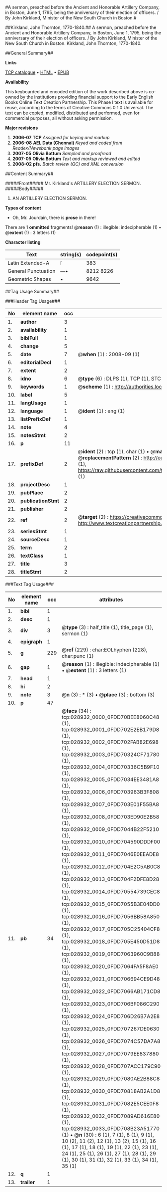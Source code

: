 #A sermon, preached before the Ancient and Honorable Artillery Company, in Boston, June 1, 1795, being the anniversary of their election of officers. / By John Kirkland, Minister of the New South Church in Boston.#

##Kirkland, John Thornton, 1770-1840.##
A sermon, preached before the Ancient and Honorable Artillery Company, in Boston, June 1, 1795, being the anniversary of their election of officers. / By John Kirkland, Minister of the New South Church in Boston.
Kirkland, John Thornton, 1770-1840.

##General Summary##

**Links**

[TCP catalogue](http://www.ota.ox.ac.uk/tcp/)  • 
[HTML](http://tei.it.ox.ac.uk/tcp/Texts-HTML/free/N21/N21958.html)  • 
[EPUB](http://tei.it.ox.ac.uk/tcp/Texts-EPUB/free/N21/N21958.epub)

**Availability**

This keyboarded and encoded edition of the
	       work described above is co-owned by the institutions
	       providing financial support to the Early English Books
	       Online Text Creation Partnership. This Phase I text is
	       available for reuse, according to the terms of Creative
	       Commons 0 1.0 Universal. The text can be copied,
	       modified, distributed and performed, even for
	       commercial purposes, all without asking permission.

**Major revisions**

1. __2006-07__ __TCP__ *Assigned for keying and markup*
1. __2006-08__ __AEL Data (Chennai)__ *Keyed and coded from Readex/Newsbank page images*
1. __2007-05__ __Olivia Bottum__ *Sampled and proofread*
1. __2007-05__ __Olivia Bottum__ *Text and markup reviewed and edited*
1. __2008-02__ __pfs.__ *Batch review (QC) and XML conversion*

##Content Summary##

#####Front#####
Mr. Kirkland's ARTILLERY ELECTION SERMON.
#####Body#####

1. AN ARTILLERY ELECTION SERMON.

**Types of content**

  * Oh, Mr. Jourdain, there is **prose** in there!

There are 1 **ommitted** fragments! 
 @__reason__ (1) : illegible: indecipherable (1)  •  @__extent__ (1) : 3 letters (1)

**Character listing**


|Text|string(s)|codepoint(s)|
|---|---|---|
|Latin Extended-A|ſ|383|
|General Punctuation|—•|8212 8226|
|Geometric Shapes|▪|9642|

##Tag Usage Summary##

###Header Tag Usage###

|No|element name|occ|attributes|
|---|---|---|---|
|1.|__author__|3||
|2.|__availability__|1||
|3.|__biblFull__|1||
|4.|__change__|5||
|5.|__date__|7| @__when__ (1) : 2008-09 (1)|
|6.|__editorialDecl__|1||
|7.|__extent__|2||
|8.|__idno__|6| @__type__ (6) : DLPS (1), TCP (1), STC (1), NOTIS (1), IMAGE-SET (1), EVANS-CITATION (1)|
|9.|__keywords__|1| @__scheme__ (1) : http://authorities.loc.gov/ (1)|
|10.|__label__|5||
|11.|__langUsage__|1||
|12.|__language__|1| @__ident__ (1) : eng (1)|
|13.|__listPrefixDef__|1||
|14.|__note__|4||
|15.|__notesStmt__|2||
|16.|__p__|11||
|17.|__prefixDef__|2| @__ident__ (2) : tcp (1), char (1)  •  @__matchPattern__ (2) : ([0-9\-]+):([0-9IVX]+) (1), (.+) (1)  •  @__replacementPattern__ (2) : http://eebo.chadwyck.com/downloadtiff?vid=$1&page=$2 (1), https://raw.githubusercontent.com/textcreationpartnership/Texts/master/tcpchars.xml#$1 (1)|
|18.|__projectDesc__|1||
|19.|__pubPlace__|2||
|20.|__publicationStmt__|2||
|21.|__publisher__|2||
|22.|__ref__|2| @__target__ (2) : https://creativecommons.org/publicdomain/zero/1.0/ (1), http://www.textcreationpartnership.org/docs/. (1)|
|23.|__seriesStmt__|1||
|24.|__sourceDesc__|1||
|25.|__term__|2||
|26.|__textClass__|1||
|27.|__title__|3||
|28.|__titleStmt__|2||


###Text Tag Usage###

|No|element name|occ|attributes|
|---|---|---|---|
|1.|__bibl__|1||
|2.|__desc__|1||
|3.|__div__|3| @__type__ (3) : half_title (1), title_page (1), sermon (1)|
|4.|__epigraph__|1||
|5.|__g__|229| @__ref__ (229) : char:EOLhyphen (228), char:punc (1)|
|6.|__gap__|1| @__reason__ (1) : illegible: indecipherable (1)  •  @__extent__ (1) : 3 letters (1)|
|7.|__head__|1||
|8.|__hi__|2||
|9.|__note__|3| @__n__ (3) : * (3)  •  @__place__ (3) : bottom (3)|
|10.|__p__|47||
|11.|__pb__|34| @__facs__ (34) : tcp:028932_0000_0FDD70BEE8060C48 (1), tcp:028932_0001_0FDD702E2EB179D8 (1), tcp:028932_0002_0FDD702FAB82E698 (1), tcp:028932_0003_0FDD70324CF71780 (1), tcp:028932_0004_0FDD70336C5B9F10 (1), tcp:028932_0005_0FDD7034EE3481A8 (1), tcp:028932_0006_0FDD703963B3F808 (1), tcp:028932_0007_0FDD703E01F55BA8 (1), tcp:028932_0008_0FDD703ED90E2B58 (1), tcp:028932_0009_0FDD7044B22F5210 (1), tcp:028932_0010_0FDD704590DDDF00 (1), tcp:028932_0011_0FDD7046E0EEADE8 (1), tcp:028932_0012_0FDD704E2C5AB0C8 (1), tcp:028932_0013_0FDD704F2DFE8D28 (1), tcp:028932_0014_0FDD70554739CEC8 (1), tcp:028932_0015_0FDD7055B3E04DD0 (1), tcp:028932_0016_0FDD7056BB58A850 (1), tcp:028932_0017_0FDD705C25404CF8 (1), tcp:028932_0018_0FDD705E450D51D8 (1), tcp:028932_0019_0FDD7063960C9B88 (1), tcp:028932_0020_0FDD7064FA5F8AE0 (1), tcp:028932_0021_0FDD706694CE9D48 (1), tcp:028932_0022_0FDD7066AB171CD8 (1), tcp:028932_0023_0FDD706BF086C290 (1), tcp:028932_0024_0FDD706D26B7A2E8 (1), tcp:028932_0025_0FDD707267DE0630 (1), tcp:028932_0026_0FDD7074C57DA7A8 (1), tcp:028932_0027_0FDD7079EE837880 (1), tcp:028932_0028_0FDD707ACC179C90 (1), tcp:028932_0029_0FDD7080AE2B88C8 (1), tcp:028932_0030_0FDD70818AB2A1D8 (1), tcp:028932_0031_0FDD7082E5CEE0F8 (1), tcp:028932_0032_0FDD7089AD616E80 (1), tcp:028932_0033_0FDD708B23A51770 (1)  •  @__n__ (30) : 6 (1), 7 (1), 8 (1), 9 (1), 10 (2), 11 (2), 12 (1), 13 (2), 15 (1), 16 (1), 17 (1), 18 (1), 19 (1), 22 (1), 23 (1), 24 (1), 25 (1), 26 (1), 27 (1), 28 (1), 29 (1), 30 (1), 31 (1), 32 (1), 33 (1), 34 (1), 35 (1)|
|12.|__q__|1||
|13.|__trailer__|1||
